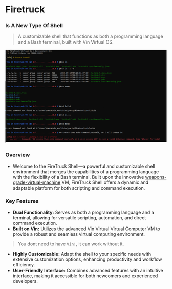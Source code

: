 # Firetruck
### **Is A New Type Of Shell**

> A customizable shell that functions as both a programming language and a Bash terminal, built with Vin Virtual OS.

<img src="./Untitled.png"></img>

### Overview
- Welcome to the FireTruck Shell—a powerful and customizable shell environment that merges the capabilities of a programming language with the flexibility of a Bash terminal. Built upon the innovative [weapons-grade-virtual-machine](https://github.com/Yuri-Is-On-Rage-Mode/weapons-grade-virtual-machine) VM, FireTruck Shell offers a dynamic and adaptable platform for both scripting and command execution.

### Key Features
- **Dual Functionality:** Serves as both a programming language and a terminal, allowing for versatile scripting, automation, and direct command execution.
- **Built on Vin:** Utilizes the advanced Vin Virtual Virtual Computer VM to provide a robust and seamless virtual computing environment.
> You dont need to have `Vin!`, it can work without it.
- **Highly Customizable:** Adapt the shell to your specific needs with extensive customization options, enhancing productivity and workflow efficiency.
- **User-Friendly Interface:** Combines advanced features with an intuitive interface, making it accessible for both newcomers and experienced developers.
